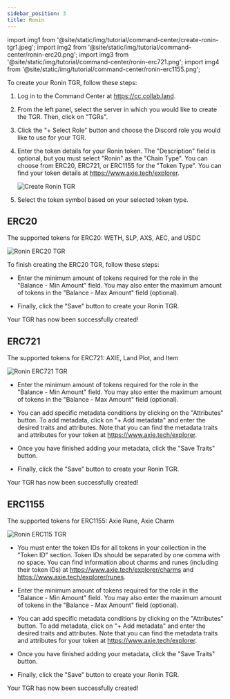 ```yaml
---
sidebar_position: 3
title: Ronin
---
```


import img1 from '@site/static/img/tutorial/command-center/create-ronin-tgr1.jpeg';
import img2 from '@site/static/img/tutorial/command-center/ronin-erc20.png';
import img3 from '@site/static/img/tutorial/command-center/ronin-erc721.png';
import img4 from '@site/static/img/tutorial/command-center/ronin-erc1155.png';

To create your Ronin TGR, follow these steps:

1. Log in to the Command Center at https://cc.collab.land.
2. From the left panel, select the server in which you would like to create the TGR. Then, click on "TGRs".

3. Click the "+ Select Role" button and choose the Discord role you would like to use for your TGR.
4. Enter the token details for your Ronin token. The "Description" field is optional, but you must select "Ronin" as the "Chain Type". You can choose from ERC20, ERC721, or ERC1155 for the "Token Type". You can find your token details at https://www.axie.tech/explorer.

   <div class="text--center">
   <img  src={img1} alt="Create Ronin TGR" />
   </div>

5. Select the token symbol based on your selected token type.

## ERC20

The supported tokens for ERC20: WETH, SLP, AXS, AEC, and USDC

   <div class="text--center">
      <img  src={img2} alt="Ronin ERC20 TGR" />
   </div>

To finish creating the ERC20 TGR, follow these steps:

- Enter the minimum amount of tokens required for the role in the "Balance - Min Amount" field. You may also enter the maximum amount of tokens in the "Balance - Max Amount" field (optional).

- Finally, click the "Save" button to create your Ronin TGR. 

Your TGR has now been successfully created!


## ERC721

The supported tokens for ERC721: AXIE, Land Plot, and Item

   <div class="text--center">
      <img  src={img3} alt="Ronin ERC721 TGR" />
   </div>

- Enter the minimum amount of tokens required for the role in the "Balance - Min Amount" field. You may also enter the maximum amount of tokens in the "Balance - Max Amount" field (optional).

- You can add specific metadata conditions by clicking on the "Attributes" button. To add metadata, click on "+ Add metadata" and enter the desired traits and attributes. Note that you can find the metadata traits and attributes for your token at https://www.axie.tech/explorer.

- Once you have finished adding your metadata, click the "Save Traits" button.

- Finally, click the "Save" button to create your Ronin TGR. 

Your TGR has now been successfully created!

## ERC1155

The supported tokens for ERC1155: Axie Rune, Axie Charm

   <div class="text--center">
      <img  src={img4} alt="Ronin ERC115 TGR" />
   </div>

- You must enter the token IDs for all tokens in your collection in the "Token ID" section. Token IDs should be separated by one comma with no space. You can find information about charms and runes (including their token IDs) at https://www.axie.tech/explorer/charms and https://www.axie.tech/explorer/runes.

- Enter the minimum amount of tokens required for the role in the "Balance - Min Amount" field. You may also enter the maximum amount of tokens in the "Balance - Max Amount" field (optional).

- You can add specific metadata conditions by clicking on the "Attributes" button. To add metadata, click on "+ Add metadata" and enter the desired traits and attributes. Note that you can find the metadata traits and attributes for your token at https://www.axie.tech/explorer.

- Once you have finished adding your metadata, click the "Save Traits" button.

- Finally, click the "Save" button to create your Ronin TGR. 

Your TGR has now been successfully created!

